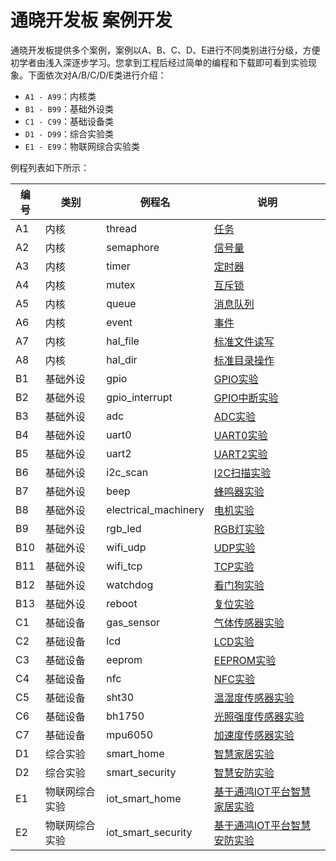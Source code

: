 # 通晓开发板 案例开发

通晓开发板提供多个案例，案例以A、B、C、D、E进行不同类别进行分级，方便初学者由浅入深逐步学习。您拿到工程后经过简单的编程和下载即可看到实验现象。下面依次对A/B/C/D/E类进行介绍：

* `A1 - A99`：内核类
* `B1 - B99`：基础外设类
* `C1 - C99`：基础设备类
* `D1 - D99`：综合实验类
* `E1 - E99`：物联网综合实验类

例程列表如下所示：

| 编号 | 类别           | 例程名               | 说明                                                                |
| ---- | -------------- | -------------------- | ------------------------------------------------------------------- |
| A1   | 内核           | thread               | [任务](./a1_kernal_task/README_zh.md)                               |
| A2   | 内核           | semaphore            | [信号量](./a2_kernel_semaphore/README_zh.md)                        |
| A3   | 内核           | timer                | [定时器](./a3_kernel_timer/README_zh.md)                            |
| A4   | 内核           | mutex                | [互斥锁](./a4_kernel_mutex/README_zh.md)                            |
| A5   | 内核           | queue                | [消息队列](./a5_kernel_queue/README_zh.md)                          |
| A6   | 内核           | event                | [事件](./a6_kernel_event/README_zh.md)                              |
| A7   | 内核           | hal_file             | [标准文件读写](./a7_hal_file/README_zh.md)                          |
| A8   | 内核           | hal_dir              | [标准目录操作](./a8_hal_dir/README_zh.md)                           |
| B1   | 基础外设       | gpio                 | [GPIO实验](./b1_gpio/README_zh.md)                                  |
| B2   | 基础外设       | gpio_interrupt       | [GPIO中断实验](./b2_gpio_interrupt/README_zh.md)                    |
| B3   | 基础外设       | adc                  | [ADC实验](./b3_adc/README_zh.md)                                    |
| B4   | 基础外设       | uart0                | [UART0实验](./b4_uart0/README_zh.md)                                |
| B5   | 基础外设       | uart2                | [UART2实验](./b5_uart2/README_zh.md)                                |
| B6   | 基础外设       | i2c_scan             | [I2C扫描实验](./b6_i2c_scan/README_zh.md)                           |
| B7   | 基础外设       | beep                 | [蜂鸣器实验](./b7_beep/README_zh.md)                                |
| B8   | 基础外设       | electrical_machinery | [电机实验](./b8_electrical_machinery/README_zh.md)                  |
| B9   | 基础外设       | rgb_led              | [RGB灯实验](./b9_rgb_led/README_zh.md)                              |
| B10  | 基础外设       | wifi_udp             | [UDP实验](./b10_wifi_udp/README_zh.md)                              |
| B11  | 基础外设       | wifi_tcp             | [TCP实验](./b11_wifi_tcp/README_zh.md)                              |
| B12  | 基础外设       | watchdog             | [看门狗实验](./b12_watchdog/README_zh.md)                           |
| B13  | 基础外设       | reboot               | [复位实验](./b13_reboot/README_zh.md)                               |
| C1   | 基础设备       | gas_sensor           | [气体传感器实验](./c1_gas_sensor/README_zh.md)                      |
| C2   | 基础设备       | lcd                  | [LCD实验](./c2_lcd/README_zh.md)                                    |
| C3   | 基础设备       | eeprom               | [EEPROM实验](./c3_eeprom/README_zh.md)                              |
| C4   | 基础设备       | nfc                  | [NFC实验](./c4_nfc/README_zh.md)                                    |
| C5   | 基础设备       | sht30                | [温湿度传感器实验](./c5_sht30/README_zh.md)                         |
| C6   | 基础设备       | bh1750               | [光照强度传感器实验](./c6_bh1750/README_zh.md)                      |
| C7   | 基础设备       | mpu6050              | [加速度传感器实验](./c7_mpu6050/README_zh.md)                       |
| D1   | 综合实验       | smart_home           | [智慧家居实验](./d1_smart_home/README_zh.md)                        |
| D2   | 综合实验       | smart_security       | [智慧安防实验](./d2_smart_security/README_zh.md)                    |
| E1   | 物联网综合实验 | iot_smart_home       | [基于通鸿IOT平台智慧家居实验](./e1_iot_smart_home/README_zh.md)     |
| E2   | 物联网综合实验 | iot_smart_security   | [基于通鸿IOT平台智慧安防实验](./e2_iot_smart_security/README_zh.md) |
